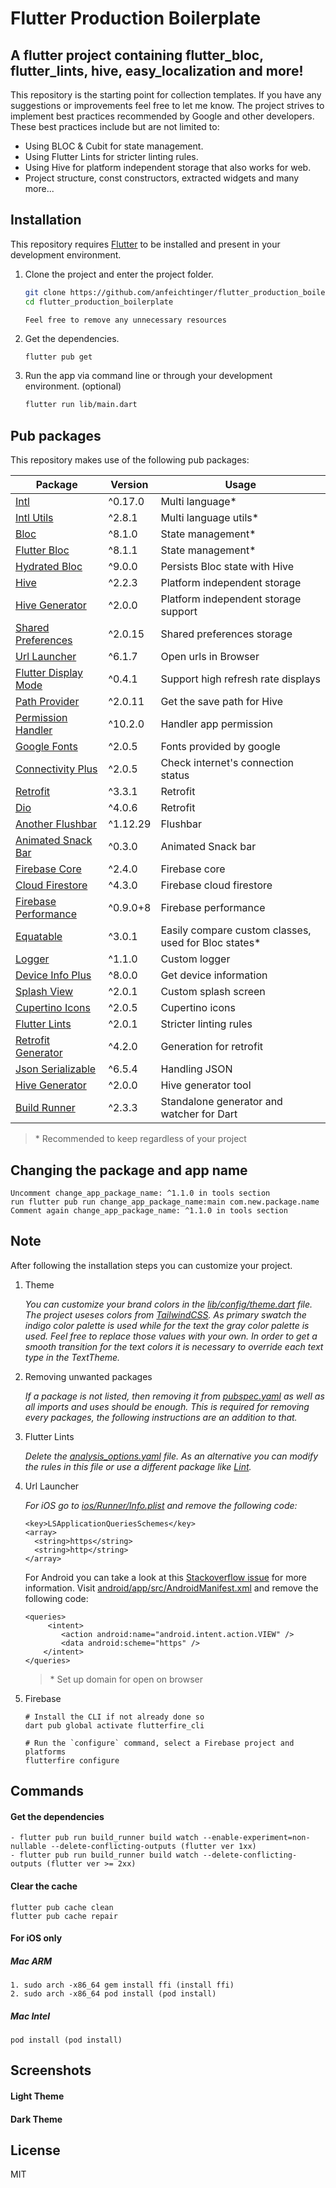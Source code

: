 # Flutter Production Boilerplate

## A flutter project containing flutter\_bloc, flutter\_lints, hive, easy\_localization and more!

This repository is the starting point for collection templates. If you have any suggestions or improvements feel free to let me know. The project strives to implement best practices recommended by Google and other developers. These best practices include but are not limited to:

- Using BLOC & Cubit for state management.
- Using Flutter Lints for stricter linting rules.
- Using Hive for platform independent storage that also works for web.
- Project structure, const constructors, extracted widgets and many more...

## Installation

This repository requires [Flutter](https://flutter.dev/docs/get-started/install) to be installed and present in your development environment.

1. Clone the project and enter the project folder.

    ```sh
    git clone https://github.com/anfeichtinger/flutter_production_boilerplate.git
    cd flutter_production_boilerplate
    ```

    ```
    Feel free to remove any unnecessary resources
    ```

2. Get the dependencies.

    ```sh
    flutter pub get
    ```

3. Run the app via command line or through your development environment. (optional)

    ```sh
    flutter run lib/main.dart
    ```

## Pub packages

This repository makes use of the following pub packages:

| Package                                                                | Version  | Usage                                                |
|------------------------------------------------------------------------|----------|------------------------------------------------------|
| [Intl](https://pub.dev/packages/intl)                                  | ^0.17.0  | Multi language*                                      |
| [Intl Utils](https://pub.dev/packages/intl_utils)                      | ^2.8.1   | Multi language utils*                                |
| [Bloc](https://pub.dev/packages/bloc)                                  | ^8.1.0   | State management*                                    |
| [Flutter Bloc](https://pub.dev/packages/flutter_bloc)                  | ^8.1.1   | State management*                                    |
| [Hydrated Bloc](https://pub.dev/packages/hydrated_bloc)                | ^9.0.0   | Persists Bloc state with Hive                        |
| [Hive](https://pub.dev/packages/hive)                                  | ^2.2.3   | Platform independent storage                         |
| [Hive Generator](https://pub.dev/packages/hive_generator)              | ^2.0.0   | Platform independent storage support                 |
| [Shared Preferences](https://pub.dev/packages/shared_preferences)      | ^2.0.15  | Shared preferences storage                           |
| [Url Launcher](https://pub.dev/packages/url_launcher)                  | ^6.1.7   | Open urls in Browser                                 |
| [Flutter Display Mode](https://pub.dev/packages/flutter_displaymode)   | ^0.4.1   | Support high refresh rate displays                   |
| [Path Provider](https://pub.dev/packages/path_provider)                | ^2.0.11  | Get the save path for Hive                           |
| [Permission Handler](https://pub.dev/packages/permission_handler)      | ^10.2.0  | Handler app permission                               |
| [Google Fonts](https://pub.dev/packages/google_fonts)                  | ^2.0.5   | Fonts provided by google                             |
| [Connectivity Plus](https://pub.dev/packages/connectivity_plus)        | ^2.0.5   | Check internet's connection status                   |
| [Retrofit](https://pub.dev/packages/retrofit)                          | ^3.3.1   | Retrofit                                             |
| [Dio](https://pub.dev/packages/dio)                                    | ^4.0.6   | Retrofit                                             |
| [Another Flushbar](https://pub.dev/packages/another_flushbar)          | ^1.12.29 | Flushbar                                             |
| [Animated Snack Bar](https://pub.dev/packages/animated_snack_bar)      | ^0.3.0   | Animated Snack bar                                   |
| [Firebase Core](https://pub.dev/packages/firebase_core)                | ^2.4.0   | Firebase core                                        |
| [Cloud Firestore](https://pub.dev/packages/cloud_firestore)            | ^4.3.0   | Firebase cloud firestore                             |
| [Firebase Performance](https://pub.dev/packages/firebase_performance)  | ^0.9.0+8 | Firebase performance                                 |
| [Equatable](https://pub.dev/packages/equatable)                        | ^3.0.1   | Easily compare custom classes, used for Bloc states* |
| [Logger](https://pub.dev/packages/logger)                              | ^1.1.0   | Custom logger                                        |
| [Device Info Plus](https://pub.dev/packages/device_info_plus)          | ^8.0.0   | Get device information                               |
| [Splash View](https://pub.dev/packages/splash_view)                    | ^2.0.1   | Custom splash screen                                 |
| [Cupertino Icons](https://pub.dev/packages/cupertino_icons)            | ^2.0.5   | Cupertino icons                                      |
| [Flutter Lints](https://pub.dev/packages/flutter_lints)                | ^2.0.1   | Stricter linting rules                               |
| [Retrofit Generator](https://pub.dev/packages/retrofit_generator)      | ^4.2.0   | Generation for retrofit                              |
| [Json Serializable](https://pub.dev/packages/json_serializable)        | ^6.5.4   | Handling JSON                                        |
| [Hive Generator](https://pub.dev/packages/hive_generator)              | ^2.0.0   | Hive generator tool                                  |
| [Build Runner](https://pub.dev/packages/build_runner)                  | ^2.3.3   | Standalone generator and watcher for Dart            |
> \* Recommended to keep regardless of your project

## Changing the package and app name

```
Uncomment change_app_package_name: ^1.1.0 in tools section
run flutter pub run change_app_package_name:main com.new.package.name
Comment again change_app_package_name: ^1.1.0 in tools section
```

## Note

After following the installation steps you can customize your project.

1. Theme

   _You can customize your brand colors in the [lib/config/theme.dart](./lib/common/app_themes.dart) file. The project useses colors from [TailwindCSS](https://tailwindcss.com/docs/customizing-colors). As primary swatch the indigo color palette is used while for the text the gray color palette is used. Feel free to replace those values with your own. In order to get a smooth transition for the text colors it is necessary to override each text type in the TextTheme._

2. Removing unwanted packages

   _If a package is not listed, then removing it from [pubspec.yaml](./pubspec.yaml) as well as all imports and uses should be enough. This is required for removing every packages, the following instructions are an addition to that._

3. Flutter Lints

   _Delete the [analysis_options.yaml](./analysis_options.yaml) file. As an alternative you can modify the rules in this file or use a different package like [Lint](https://pub.dev/packages/lint)._

4. Url Launcher

   _For iOS go to [ios/Runner/Info.plist](./ios/Runner/Info.plist) and remove the following code:_

    ```
    <key>LSApplicationQueriesSchemes</key>
    <array>
      <string>https</string>
      <string>http</string>
    </array>
    ```

   For Android you can take a look at this [Stackoverflow issue](https://stackoverflow.com/a/65082750) for more information. Visit [android/app/src/AndroidManifest.xml](./android/app/src/main/AndroidManifest.xml) and remove the
   following code:

    ```
    <queries>
         <intent>
            <action android:name="android.intent.action.VIEW" />
            <data android:scheme="https" />
        </intent>
    </queries>
    ```
   > \* Set up domain for open on browser
5. Firebase
   ```
   # Install the CLI if not already done so
   dart pub global activate flutterfire_cli

   # Run the `configure` command, select a Firebase project and platforms
   flutterfire configure
   ```
   

## Commands

#### Get the dependencies

```
- flutter pub run build_runner build watch --enable-experiment=non-nullable --delete-conflicting-outputs (flutter ver 1xx)
- flutter pub run build_runner build watch --delete-conflicting-outputs (flutter ver >= 2xx)  
```

#### Clear the cache

```
flutter pub cache clean
flutter pub cache repair
```

#### For iOS only

##### Mac ARM

```
1. sudo arch -x86_64 gem install ffi (install ffi)
2. sudo arch -x86_64 pod install (pod install)
```

##### Mac Intel

```
pod install (pod install)
```

## Screenshots

#### Light Theme

#### Dark Theme

## License

MIT